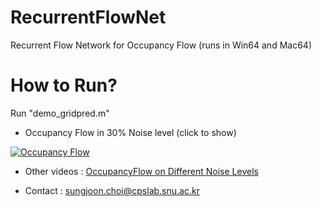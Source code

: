 # RecurrentFlowNet
Recurrent Flow Network for Occupancy Flow (runs in Win64 and Mac64)

# How to Run?
Run "demo_gridpred.m" 

- Occupancy Flow in 30% Noise level (click to show)

[![Occupancy Flow](http://img.youtube.com/vi/twR3wYjwLrM/0.jpg)](https://www.youtube.com/watch?v=twR3wYjwLrM "Everything Is AWESOME")

- Other videos
: [OccupancyFlow on Different Noise Levels](https://www.youtube.com/playlist?list=PLtWMojn4UVnyP3HTiRFBxGbZ6lShB16E7)

- Contact
: sungjoon.choi@cpslab.snu.ac.kr 
